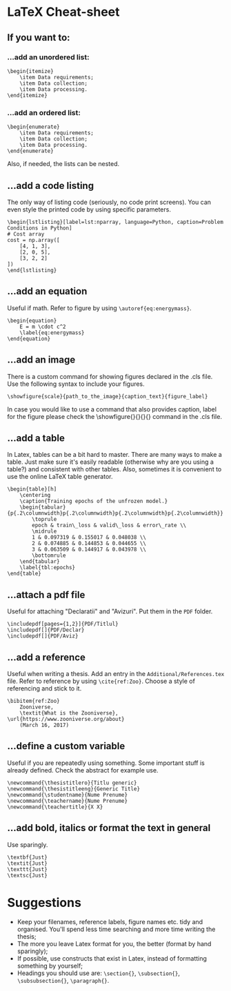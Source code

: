 # LaTeX Cheat-sheet


## If you want to:

### ...add an unordered list:

```
\begin{itemize}
	\item Data requirements;
	\item Data collection;
	\item Data processing.
\end{itemize}
```

### ...add an ordered list:
```
\begin{enumerate}
	\item Data requirements;
	\item Data collection;
	\item Data processing.
\end{enumerate}
```

Also, if needed, the lists can be nested.


## ...add a code listing

The only way of listing code (seriously, no code print screens). You can even style the printed code by using specific parameters.

```
\begin{lstlisting}[label=lst:nparray, language=Python, caption=Problem Conditions in Python]
# Cost array
cost = np.array([
	[4, 1, 3],
	[2, 0, 5],
	[3, 2, 2]
])
\end{lstlisting}

```


## ...add an equation

Useful if math.
Refer to figure by using `\autoref{eq:energymass}`.

```
\begin{equation}
    E = m \cdot c^2
    \label{eq:energymass}
\end{equation}
```


## ...add an image

There is a custom command for showing figures declared in the .cls file. Use the following syntax to include your figures.
```
\showfigure{scale}{path_to_the_image}{caption_text}{figure_label}
```
In case you would like to use a command that also provides caption, label for the figure please check the \showfigure{}{}{}{} command in the .cls file.


## ...add a table

In Latex, tables can be a bit hard to master. There are many ways to make a table. Just make sure it's easily readable (otherwise why are you using a table?) and consistent with other tables. Also, sometimes it is convenient to use the online LaTeX table generator.

```
\begin{table}[h]
    \centering
    \caption{Training epochs of the unfrozen model.}
    \begin{tabular}{p{.2\columnwidth}p{.2\columnwidth}p{.2\columnwidth}p{.2\columnwidth}}
        \toprule
        epoch & train\_loss & valid\_loss & error\_rate \\
        \midrule
        1 & 0.097319 & 0.155017 & 0.048038 \\
        2 & 0.074885 & 0.144853 & 0.044655 \\
        3 & 0.063509 & 0.144917 & 0.043978 \\
        \bottomrule
    \end{tabular}
    \label{tbl:epochs}
\end{table}

```


## ...attach a pdf file

Useful for attaching "Declaratii" and "Avizuri".
Put them in the `PDF` folder.

```
\includepdf[pages={1,2}]{PDF/Titlul}
\includepdf[]{PDF/Declar}
\includepdf[]{PDF/Aviz}

```

## ...add a reference

Useful when writing a thesis.
Add an entry in the `Additional/References.tex` file.
Refer to reference by using `\cite{ref:Zoo}`.
Choose a style of referencing and stick to it.

```
\bibitem{ref:Zoo}
    Zooniverse,
    \textit{What is the Zooniverse}, \url{https://www.zooniverse.org/about}
    (March 16, 2017)

```

## ...define a custom variable

Useful if you are repeatedly using something.
Some important stuff is already defined.
Check the abstract for example use.

```
\newcommand{\thesistitlero}{Titlu generic}
\newcommand{\thesistitleeng}{Generic Title}
\newcommand{\studentname}{Nume Prenume}
\newcommand{\teachername}{Nume Prenume}
\newcommand{\teachertitle}{X X}

```

## ...add bold, italics or format the text in general

Use sparingly.

```
\textbf{Just}
\textit{Just}
\texttt{Just}
\textsc{Just}

```



# Suggestions

- Keep your filenames, reference labels, figure names etc. tidy and organised. You'll spend less time searching and more time writing the thesis;
- The more you leave Latex format for you, the better (format by hand sparingly);
- If possible, use constructs that exist in Latex, instead of formatting something by yourself;
- Headings you should use are: `\section{}`, `\subsection{}`, `\subsubsection{}`, `\paragraph{}`.
